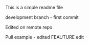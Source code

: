 This is a simple readme file

development branch - first commit

Edited on remote repo

Pull example - edited
FEAUTURE edit
